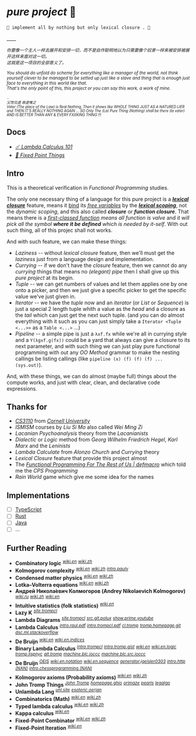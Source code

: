 # *pure project* 🧫

~~~
🧫 implement all by nothing but only lexical closure . 🧬
~~~


 \____

<sup>*你要像一个主人一样去展开和安排一切，而不是自作聪明地以为只需要像个奴隶一样来被安排被展开这样来面对这一切。* </sup>  
<sub>*这就是这一项目的全部意义了。* </sub>  

<sup>*You should do unfold do scheme for everything like a manager of the world, not think yourself clever to be managed to be setted up just like a slave and thing that is enough just face to everything in this world like that.* </sup>  
<sub>*That's the only point of this, this project or you can say this work, a work of mine.* </sub>  

<sub><sup><sub>...</sub></sup></sub>  
<sub><sup>*父性位虚 故虚唯之* </sup></sub>  
<sup><sub>*Vater (The place of the Law) is Real Nothing, Then it shows like WHOLE THING JUST AS A NATURED LIER and THEN IT'S REALLY NOTHING AGAIN ... SO Only The (La) Pure Thing (Nothing) shall be there (la vater) AND IS BETTER THAN ANY & EVERY FXXKING THING !!!* </sub></sup>  

## Docs

- [*☄️ Lambda Calculus 101*](./.docs/lambda-calculus.101 "Let's See what the Lambda Calculus is ☄️")
- [*🦠 Fixed Point Things*](./.docs/fixed-point.things "Some thing about the Fixed-point Combinators 🦠")



## Intro

This is a theoretical verification in *Functional Programming* studies.

The only one necessary thing of a language for this pure project is a *[**lexical closure**](https://en.wikipedia.org/wiki/Closure_(computer_programming)#Lexical_environment)* feature, means it [bind](https://en.wikipedia.org/wiki/Name_binding) its *[free variables](https://en.wikipedia.org/wiki/Free_variables_and_bound_variables)* by the **[*lexical scoping*](https://en.wikipedia.org/wiki/Scope_(computer_science)#Lexical_scope)**, not the *dynamic scoping*, and this also called ***closure*** or ***function closure***. That means there is a *[first-classed function](https://en.wikipedia.org/wiki/First-class_function) means all function is valve* and *it will pick all the symbol **where it be defined** which is needed by it-self*. With out such thing, all of this projec shall not works.

And with such feature, we can make these things: 

- *Laziness* -- without *lexical closure* feature, then we'll must get the *laziness* just from a language design and implementation.
- *Currying* -- if we don't have the *closure* feature, then we cannot do any *currying* things that means no *(elegant) pipe* then I shall give up this *pure project* at its begin.
- *Tuple* -- we can get numbers of values and let them applies one by one onto a picker, and then we just give a specific picker to get the specific value we've just given in.
- *Iterator* -- we have the *tuple* now and an *iterator* (or *List* or *Sequence*) is just a special 2 length tuple whith a value as the *head* and a closure as the *tail* which can just get the next such tuple. (and you can do almost everything with it such as you can just simply take a `Iterator <Tuple <...>>` as a `Table <...>` ...)
- *Pipeline* -- a simple pipe is just a `λxf.fx` while we're all in currying style and a `Y(λgxf.g(fx))` could be a yard that always can give a closure to its next parameter, and with such thing we can just play pure functional programming with out any *OO Method* grammar to make the nesting callings be listing callings (like `pipeline (x) (f) (f) (f) ... (sys.out)`).

And, with these things, we can do almost (maybe full) things about the compute works, and just with clear, clean, and declarative code expressions.


## Thanks for

- [*CS3110*](https://cs3110.github.io/textbook/chapters/hop/higher_order.html?highlight=pipe) from [*Cornell University*](https://www.cs.cornell.edu/courses/cs3110/)
- *ISMISM* courses by *Liu Si Mo* also called *Wei Ming Zi*
- *Lacanian Psychoanalysis* theory from the *Lacanianists*
- *Dialectic* or *Logic* method from *Georg Wilhelm Friedrich Hegel*, *Karl Marx* and the *Leninists*
- *Lambda Calculate* from *Alonzo Church* and *Currying* theory
- *Lexical Closure* feature that provide this project almost
- The [*Functional Programming For The Rest of Us | defmacro*](https://www.defmacro.org/2006/06/19/fp.html) which told me the *CPS Programming*
- *Rain World* game which give me some idea for the names


## Implementations

- [ ] [TypeScript](./pure.ts)
- [ ] [Rust](./pure.rs)
- [ ] [Java](./pure.java)
- [ ] ...

## Further Reading

- **Combinatory logic** <sup>[*wiki.en*](https://en.wikipedia.org/wiki/Combinatory_logic "Combinatory logic")</sup> <sup>[*wiki.zh*](https://zh.wikipedia.org/wiki/%E7%BB%84%E5%90%88%E5%AD%90%E9%80%BB%E8%BE%91 "组合子逻辑")</sup> 
- **Kolmogorov complexity** <sup>[*wiki.en*](https://en.wikipedia.org/wiki/Kolmogorov_complexity "Kolmogorov complexity")</sup> <sup>[*wiki.zh*](https://zh.wikipedia.org/wiki/%E6%9F%AF%E6%B0%8F%E5%A4%8D%E6%9D%82%E6%80%A7 "柯氏复杂性")</sup> <sup>[*intro.paulv*](https://homepages.cwi.nl/~paulv/kolmogorov.html "An Introduction to Kolmogorov Complexity and Its Applications (柯尔莫戈罗夫复杂性及其应用简介: https://mitpressbookstore.mit.edu/book/{9780387339986,9781489984456,9783030112974}, https://www.amazon.com/Introduction-Kolmogorov-Complexity-Applications-Monographs/dp/{0387940537,0387948686,0387339981,1489984453,3030112977}/, https://link.springer.com/book/10.1007/{978-1-4757-2606-0,978-0-387-49820-1,978-3-030-11298-1}) (描述复杂性 ISBN:9787030059642)")</sup> 
- **Condensed matter physics** <sup>[*wiki.en*](https://en.wikipedia.org/wiki/Condensed_matter_physics "Condensed matter physics")</sup> <sup>[*wiki.zh*](https://zh.wikipedia.org/wiki/%E5%87%9D%E8%81%9A%E6%80%81%E7%89%A9%E7%90%86%E5%AD%A6 "凝聚态物理学")</sup> 
- **Lotka–Volterra equations** <sup>[*wiki.en*](https://en.wikipedia.org/wiki/Lotka%E2%80%93Volterra_equations "Lotka–Volterra equations")</sup> <sup>[*wiki.zh*](https://zh.wikipedia.org/wiki/%E6%B4%9B%E7%89%B9%E5%8D%A1-%E6%B2%83%E7%88%BE%E6%B3%B0%E6%8B%89%E6%96%B9%E7%A8%8B "洛特卡-沃尔泰拉方程")</sup> 
- **Андрей Никола́евич Колмогоров (Andrey Nikolaevich Kolmogorov)** <sup>[*wiki.ru*](https://ru.wikipedia.org/wiki/%D0%9A%D0%BE%D0%BB%D0%BC%D0%BE%D0%B3%D0%BE%D1%80%D0%BE%D0%B2,_%D0%90%D0%BD%D0%B4%D1%80%D0%B5%D0%B9_%D0%9D%D0%B8%D0%BA%D0%BE%D0%BB%D0%B0%D0%B5%D0%B2%D0%B8%D1%87 "Колмогоров, Андрей Николаевич")</sup> <sup>[*wiki.zh*](https://zh.wikipedia.org/wiki/%E5%AE%89%E5%BE%B7%E7%83%88%C2%B7%E6%9F%AF%E7%88%BE%E8%8E%AB%E5%93%A5%E6%B4%9B%E5%A4%AB "安德雷·柯尔莫哥洛夫 (Андрей Колмогоров)")</sup> <sup>[*wiki.en*](https://en.wikipedia.org/wiki/Andrey_Kolmogorov "Andrey Kolmogorov (Андрей Колмогоров)")</sup> 
- **Intuitive statistics (folk statistics)** <sup>[*wiki.en*](https://en.wikipedia.org/wiki/Intuitive_statistics "Intuitive statistics (folk statistics)")</sup> 
- **Lazy K** <sup>[*site.trompcl*](https://tromp.github.io/cl/lazy-k.html "Lazy K | tromp cl")</sup> 
- **Lambda Diagrams** <sup>[*site.trompcl*](https://tromp.github.io/cl/diagrams.html "Lambda Diagrams | tromp cl")</sup> <sup>[*src.git.polux*](https://github.com/polux/lambda-diagrams.git "(Apache-2.0) (Languages: Haskell 100.0%) Animations of lambda term reduction sequences // lambda 项约简序列的动画")</sup> <sup>[*show.prime.youtube*](https://www.youtube.com/watch?v=0ZKIuKgiikM&list=PLi8_XqluS5xc7GL-bgVrxpA2Uww6nK0gV&index=7 "Prime Number Sieve in Lambda Calculus | YouTube")</sup> 
- **Lambda Calculus** <sup>[*intro.raul.pdf*](https://arxiv.org/pdf/1503.09060.pdf "A Tutorial Introduction to the Lambda Calculus | Raul Rojas")</sup> <sup>[*intro.trompcl.pdf*](https://tromp.github.io/cl/LC.pdf "Functional Bits: Lambda Calculus based Algorithmic Information Theory | tromp cl")</sup> <sup>[*cl.tromp*](https://tromp.github.io/cl/cl.html "John's Lambda Calculus and Combinatory Logic Playground | tromp cl")</sup> <sup>[*tromp.homepage.git*](https://github.com/tromp/tromp.github.io.git "(Languages: HTML 85.9%, Roff 11.9%, Rust 1.1%, Haskell 0.4%, C 0.3%, PostScript 0.1%, Other 0.3%) John Tromp homepage")</sup> <sup>[*dsc.ml.stackoverflow*](https://stackoverflow.com/questions/22676975/simple-lambda-calculus-dsl-using-gadts-in-ocaml "Simple lambda calculus DSL using GADTs in OCaml // 在 OCaml 中使用 GADT 的简单 lambda 演算 DSL")</sup> 
- **De Bruijn** <sup>[*wiki.en*](https://en.wikipedia.org/wiki/De_Bruijn_index "De Bruijn index (De Bruijn indices)")</sup> <sup>[*wiki.en.indices*](https://en.wikipedia.org/wiki/De_Bruijn_indices "De Bruijn indices (De Bruijn index)")</sup> 
- **Binary Lambda Calculus** <sup>[*intro.trompcl*](https://tromp.github.io/cl/Binary_lambda_calculus.html "Binary Lambda Calculus | tromp cl")</sup> <sup>[*intro.tromp.gist*](https://gist.github.com/tromp/86b3184f852f65bfb814e3ab0987d861 "Binary Lambda Calculus")</sup> <sup>[*wiki.en*](https://en.wikipedia.org/wiki/Binary_lambda_calculus "Binary lambda calculus (Binary combinatory logic)")</sup> <sup>[*wiki.en.logic*](https://en.wikipedia.org/wiki/Binary_combinatory_logic "Binary combinatory logic (Binary lambda calculus)")</sup> <sup>[*tromp.lispnyc*](https://tromp.github.io/cl/lispnycTalk/lispnyc.html "Binary Lambda Calculus: The Smallest Program Language | tromp cl")</sup> <sup>[*ait.tromp*](https://github.com/tromp/AIT.git "(Languages: Haskell 37.6%, HTML 30.9%, TeX 17.7%, C 8.3%, Agda 1.8%, JavaScript 0.8%, Other 2.9%) Algorithmic Information Theory, using Binary Lambda Calculus // 算法信息论，使用二进制 Lambda 演算")</sup> <sup>[*machine.blc.ioccc*](https://www.ioccc.org/2012/tromp/hint.html "Most functional")</sup> <sup>[*machine.blc.src.ioccc*](https://github.com/ioccc-src/winner/blob/master/2012/tromp/tromp.orig.c "(found by: https://www.ioccc.org/years.html)")</sup> 
- **De Bruijn** <sup>[*OEIS*](https://oeis.org/A166315 "A166315		Lexicographically earliest binary de Bruijn sequences, B(2,n).")</sup> <sup>[*wiki.en.notation*](https://en.wikipedia.org/wiki/De_Bruijn_notation "De Bruijn notation")</sup> <sup>[*wiki.en.sequence*](https://en.wikipedia.org/wiki/De_Bruijn_sequence "de Bruijn sequence")</sup> <sup>[*generator.jgeisler0303*](https://jgeisler0303.github.io/deBruijnDecode/ "de Bruijn Sequence Generator")</sup> <sup>[*intro.http (NAN)*](https://debruijnsequence.org/ "De Bruijn Sequence and Universal Cycle Constructions")</sup> <sup>[*intro.chessprogramming (NAN)*](https://chessprogramming.wikispaces.com/De+Bruijn+sequence "")</sup> 
- **Kolmogorov axioms (Probability axioms)** <sup>[*wiki.en*](https://en.wikipedia.org/wiki/Kolmogorov_axioms "Kolmogorov axioms (Probability axioms)")</sup> <sup>[*wiki.zh*](https://zh.wikipedia.org/wiki/%E6%A9%9F%E7%8E%87%E5%85%AC%E8%A8%AD "概率公理 (柯尔莫哥洛夫公理)")</sup> 
- **John Tromp Things** <sup>[*John Tromp*](https://en.wikipedia.org/wiki/John_Tromp)</sup> <sup>[*homepage.ghio*](https://tromp.github.io/ "John Tromp")</sup> <sup>[*orimaze*](https://tromp.github.io/orimaze.html "OriMaze: a block moving puzzle and maze in one! | John Tromp")</sup> <sup>[*pearls*](https://tromp.github.io/pearls.html "Programming Pearls | John Tromp")</sup> <sup>[*legalgo*](https://tromp.github.io/go/legal.html "Number of legal Go positions | John Tromp")</sup> 
- **Unlambda Lang** <sup>[*unl.site*](http://madore.org/~david/programs/unlambda/ "The Unlambda Programming Language")</sup> <sup>[*esoteric.oerjan*](https://home.nvg.org/~oerjan/esoteric/ "Esoteric programming languages | Ørjan")</sup> 
- **Combinatorics (Math)** <sup>[*wiki.en*](https://en.wikipedia.org/wiki/Combinatorics "Combinatorics")</sup> <sup>[*wiki.zh*](https://zh.wikipedia.org/wiki/%E7%BB%84%E5%90%88%E6%95%B0%E5%AD%A6 "组合数学")</sup> 
- **Typed lambda calculus** <sup>[*wiki.en*](https://en.wikipedia.org/wiki/Typed_lambda_calculus)</sup> <sup>[*wiki.zh*](https://zh.wikipedia.org/wiki/%E6%9C%89%E7%B1%BB%E5%9E%8B%CE%BB%E6%BC%94%E7%AE%97)</sup> 
- **Kappa calculus** <sup>[*wiki.en*](https://en.wikipedia.org/wiki/Kappa_calculus)</sup> 
- **Fixed-Point Combinator** <sup>[*wiki.en*](https://en.wikipedia.org/wiki/Fixed-point_combinator)</sup> <sup>[*wiki.zh*](https://zh.wikipedia.org/wiki/%E4%B8%8D%E5%8A%A8%E7%82%B9%E7%BB%84%E5%90%88%E5%AD%90)</sup> 
- **Fixed-Point Iteration** <sup>[*wiki.en*](https://en.wikipedia.org/wiki/Fixed-point_iteration)</sup> 








